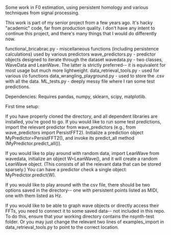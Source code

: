 Some work in F0 estimation, using persistent homology and various techniques from signal processing.

This work is part of my senior project from a few years ago. It's hacky "academic" code, far from production quality. I don't have any intent to continue this project, and there's many things that I would do differently now. 


functional_bricabrac.py - miscellaneous functions (including persistence calculations) used by various predictors
wave_predictors.py - predictor objects designed to iterate through the dataset
wavedata.py - two classes, WaveData and LeanWave. The latter is strictly preferred-- it is equivalent for most usage but much more lightweight.
data_retrieval_tools.py - used for various i/o functions
data_wrangling_playground.py - used to store the .csv with all the data.
ML_tests.py - deeply messy file where I ran some test predictions.


Dependencies: Requires pandas, numpy, sklearn, scipy, matplotlib. 

First time setup:

If you have properly cloned the directory, and all dependent libraries are installed, you're good to go. If you would like to run some test predictions, import the relevant predictor from wave_predictors (e.g., from wave_predictors import PersistFFT2). Initialize a prediction object MyPredictor=PersistFFT2(), and invoke its predict_all method (MyPredictor.predict_all()).

If you would like to play around with random data, import LeanWave from wavedata, initialize an object W=LeanWave(), and it will create a random LeanWave object. (This consists of all the relevant data that can be stored sparsely.) You can have a predictor check a single object: MyPredictor.predict(W).

If you would like to play around with the csv file, there should be two options saved in the directory-- one with persistent points listed as MIDI, one with them listed as Hz.

If you would like to be able to graph wave objects or directly access their FFTs, you need to connect it to some saved data-- not included in this repo. To do this, ensure that your working directory contains the nsynth-test folder. Or you may just change the relevant two lines of examples_import in data_retrieval_tools.py to point to the correct location.
